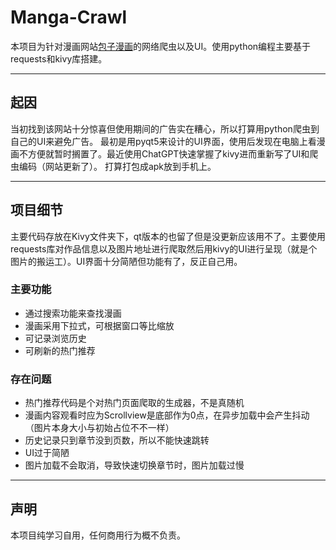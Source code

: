 # Manga-Crawl
本项目为针对漫画网站<a href="https://baozimh.org/">包子漫画</a>的网络爬虫以及UI。使用python编程主要基于requests和kivy库搭建。

<hr>

## 起因

当初找到该网站十分惊喜但使用期间的广告实在糟心，所以打算用python爬虫到自己的UI来避免广告。 最初是用pyqt5来设计的UI界面，使用后发现在电脑上看漫画不方便就暂时搁置了。最近使用ChatGPT快速掌握了kivy进而重新写了UI和爬虫编码（网站更新了）。 打算打包成apk放到手机上。


<hr>

## 项目细节

主要代码存放在Kivy文件夹下，qt版本的也留了但是没更新应该用不了。主要使用requests库对作品信息以及图片地址进行爬取然后用kivy的UI进行呈现（就是个图片的搬运工）。UI界面十分简陋但功能有了，反正自己用。

### 主要功能

<ul>
  <li>通过搜索功能来查找漫画</li> 
  <li>漫画采用下拉式，可根据窗口等比缩放</li> 
  <li>可记录浏览历史</li> 
  <li>可刷新的热门推荐</li> 
</ul>

### 存在问题

<ul>
  <li>热门推荐代码是个对热门页面爬取的生成器，不是真随机</li> 
  <li>漫画内容观看时应为Scrollview是底部作为0点，在异步加载中会产生抖动（图片本身大小与初始占位不不一样）</li> 
  <li>历史记录只到章节没到页数，所以不能快速跳转</li> 
  <li>UI过于简陋</li>
  <li>图片加载不会取消，导致快速切换章节时，图片加载过慢</li>
</ul>

<hr>

## 声明

本项目纯学习自用，任何商用行为概不负责。
